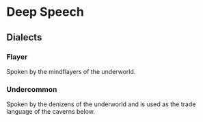 Deep Speech
===========

Dialects
--------

### Flayer

Spoken by the mindflayers of the underworld. 

### Undercommon

Spoken by the denizens of the underworld and is used as the trade language of the caverns below.

